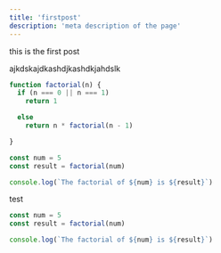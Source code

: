 ```yaml
---
title: 'firstpost'
description: 'meta description of the page'
---
```

this is the first post

ajkdskajdkashdjkashdkjahdslk

```js [file.js]{4-6,7} meta-info=val
function factorial(n) {
  if (n === 0 || n === 1)
    return 1

  else
    return n * factorial(n - 1)

}

const num = 5
const result = factorial(num)

console.log(`The factorial of ${num} is ${result}`)
```
test
```js
const num = 5
const result = factorial(num)

console.log(`The factorial of ${num} is ${result}`)
```